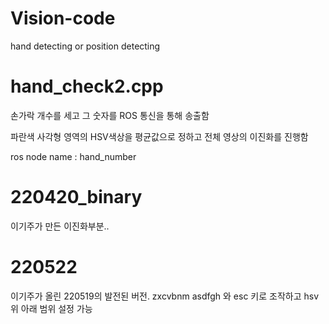 # Vision-code
hand detecting or position detecting
 
# hand_check2.cpp
손가락 개수를 세고 그 숫자를 ROS 통신을 통해 송출함

파란색 사각형 영역의 HSV색상을 평균값으로 정하고 전체 영상의 이진화를 진행함

ros node name : hand_number

# 220420_binary
이기주가 만든 이진화부분.. 

# 220522
이기주가 올린 220519의 발전된 버전. zxcvbnm asdfgh 와 esc 키로 조작하고 hsv 위 아래 범위 설정 가능
